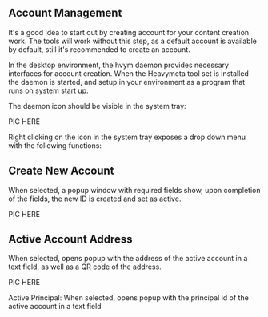 ## Account Management

It's a good idea to start out by creating account for your content creation work.  The tools will work without this step, as a default account is available by default, still it's recommended to create an account.

In the desktop environment, the hvym daemon provides necessary interfaces for account creation.  When the Heavymeta tool set is installed the daemon is started, and setup in your environment as a program that runs on system start up.  

The daemon icon should be visible in the system tray:

PIC HERE

Right clicking on the icon in the system tray exposes a drop down menu with the following functions:

## Create New Account
When selected, a popup window with required fields show, upon completion of the fields, the new ID is created and set as active.

PIC HERE

## Active Account Address
When selected, opens popup with the address of the active account in a text field, as well as a QR code of the address.

PIC HERE

Active Principal:
When selected, opens popup with the principal id of the active account in a text field



